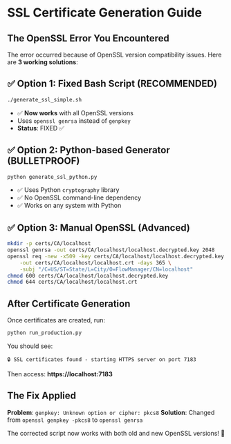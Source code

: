 # SSL Certificate Generation Guide

## The OpenSSL Error You Encountered

The error occurred because of OpenSSL version compatibility issues. Here are **3 working solutions**:

## ✅ **Option 1: Fixed Bash Script (RECOMMENDED)**
```bash
./generate_ssl_simple.sh
```
- ✅ **Now works** with all OpenSSL versions
- Uses `openssl genrsa` instead of `genpkey` 
- **Status**: FIXED ✅

## ✅ **Option 2: Python-based Generator (BULLETPROOF)**
```bash
python generate_ssl_python.py
```
- ✅ Uses Python `cryptography` library
- ✅ No OpenSSL command-line dependency
- ✅ Works on any system with Python

## ✅ **Option 3: Manual OpenSSL (Advanced)**
```bash
mkdir -p certs/CA/localhost
openssl genrsa -out certs/CA/localhost/localhost.decrypted.key 2048
openssl req -new -x509 -key certs/CA/localhost/localhost.decrypted.key \
    -out certs/CA/localhost/localhost.crt -days 365 \
    -subj "/C=US/ST=State/L=City/O=FlowManager/CN=localhost"
chmod 600 certs/CA/localhost/localhost.decrypted.key
chmod 644 certs/CA/localhost/localhost.crt
```

## After Certificate Generation

Once certificates are created, run:
```bash
python run_production.py
```

You should see:
```
🔒 SSL certificates found - starting HTTPS server on port 7183
```

Then access: **https://localhost:7183**

## The Fix Applied

**Problem**: `genpkey: Unknown option or cipher: pkcs8`
**Solution**: Changed from `openssl genpkey -pkcs8` to `openssl genrsa` 

The corrected script now works with both old and new OpenSSL versions! 🎉
